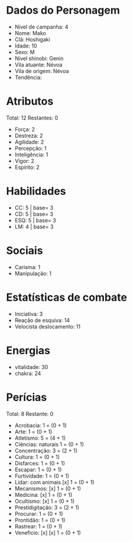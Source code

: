 # Dados do Personagem

* Nível de campanha: 4
* Nome: Mako
* Clã: Hoshigaki
* Idade: 10
* Sexo: M
* Nível shinobi: Genin
* Vila atuante: Névoa
* Vila de origem: Névoa
* Tendência:

# Atributos

Total: 12
Restantes: 0

* Força: 2
* Destreza: 2 
* Agilidade: 2
* Percepção: 1
* Inteligência: 1 
* Vigor: 2
* Espírito: 2 

# Habilidades

* CC:   5 | base= 3
* CD:   5 | base= 3
* ESQ:  5 | base= 3
* LM:   4 | base= 3

# Sociais

* Carisma: 1
* Manipulação: 1

# Estatísticas de combate

* Iniciativa: 3
* Reação de esquiva: 14
* Velocista deslocamento: 11

# Energias

* vitalidade: 30
* chakra: 24

# Perícias

Total: 8
Restante: 0

* Acrobacia:  1 = (0 + 1)
* Arte:  1 = (0 + 1)
* Atletismo:  5 = (4 + 1)
* Ciências: naturais  1 = (0 + 1)
* Concentração:  3 = (2 + 1)
* Cultura:  1 = (0 + 1)
* Disfarces:  1 = (0 + 1)
* Escapar:  1 = (0 + 1)
* Furtividade:  1 = (0 + 1)
* Lidar: com animais [x] 1 = (0 + 1)
* Mecanismos: [x] 1 = (0 + 1)
* Medicina: [x] 1 = (0 + 1)
* Ocultismo: [x] 1 = (0 + 1)
* Prestidigitação:  3 = (2 + 1)
* Procurar: 1 = (0 + 1)
* Prontidão: 1 = (0 + 1)
* Rastrear: 1 = (0 + 1)
* Venefício: [x] [x] 1 = (0 + 1)